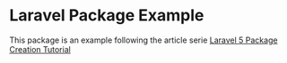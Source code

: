# Laravel Package Example

This package is an example following the article serie  [Laravel 5 Package Creation Tutorial](http://kaltencoder.com/2015/07/laravel-5-package-creation-tutorial-part-1/)